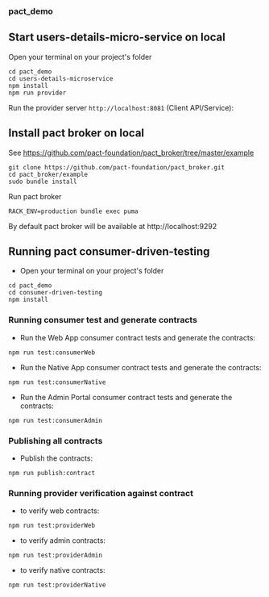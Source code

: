 ### pact_demo

## Start users-details-micro-service on local

Open your terminal on your project's folder

```
cd pact_demo
cd users-details-microservice
npm install
npm run provider
```
Run the provider server  `http://localhost:8081`  (Client API/Service):

## Install pact broker on local

​See ​https://github.com/pact-foundation/pact_broker/tree/master/example


```
git clone https://github.com/pact-foundation/pact_broker.git
cd pact_broker/example
sudo bundle install
```

Run pact broker
```
RACK_ENV=production bundle exec puma
```

By default pact broker will be available at  http://localhost:9292


## Running pact consumer-driven-testing

- Open your terminal on your project's folder

```
cd pact_demo
cd consumer-driven-testing
npm install
```


### Running consumer test and generate contracts
- Run the Web App consumer contract tests and generate the contracts:
```
npm run test:consumerWeb
```
- Run the Native App consumer contract tests and generate the contracts:
```
npm run test:consumerNative
```
- Run the Admin Portal consumer contract tests and generate the contracts:
```
npm run test:consumerAdmin
```

### Publishing all contracts
- Publish the contracts:
```
npm run publish:contract
```

### Running provider verification against contract
- to verify web contracts:
```
npm run test:providerWeb
```
- to verify admin contracts:
```
npm run test:providerAdmin
```
- to verify native contracts:
```
npm run test:providerNative
```